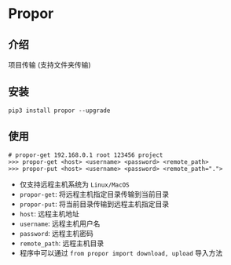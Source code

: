 # Propor

## 介绍
项目传输 (支持文件夹传输)

## 安装
```
pip3 install propor --upgrade
```

## 使用
```
# propor-get 192.168.0.1 root 123456 project
>>> propor-get <host> <username> <password> <remote_path>
>>> propor-put <host> <username> <password> <remote_path=".">

```
- 仅支持远程主机系统为 `Linux/MacOS`
- `propor-get`: 将远程主机指定目录传输到当前目录
- `propor-put`: 将当前目录传输到远程主机指定目录
- `host`: 远程主机地址
- `username`: 远程主机用户名
- `password`: 远程主机密码
- `remote_path`: 远程主机目录
- 程序中可以通过 `from propor import download, upload` 导入方法
